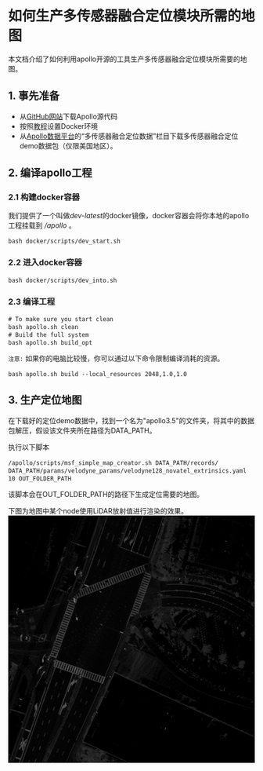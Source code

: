 # 如何生产多传感器融合定位模块所需的地图

本文档介绍了如何利用apollo开源的工具生产多传感器融合定位模块所需要的地图。

## 1. 事先准备
 - 从[GitHub网站](https://github.com/ApolloAuto/apollo)下载Apollo源代码
 - 按照[教程](https://github.com/ApolloAuto/apollo/blob/master/README_cn.md)设置Docker环境
 - 从[Apollo数据平台](http://data.apollo.auto/?name=sensor%20data&data_key=multisensor&data_type=1&locale=en-us&lang=en)的“多传感器融合定位数据”栏目下载多传感器融合定位demo数据包（仅限美国地区）。

## 2. 编译apollo工程

### 2.1 构建docker容器
我们提供了一个叫做*dev-latest*的docker镜像，docker容器会将你本地的apollo工程挂载到 */apollo* 。
```
bash docker/scripts/dev_start.sh
```
### 2.2 进入docker容器
```
bash docker/scripts/dev_into.sh
```
### 2.3 编译工程
```
# To make sure you start clean
bash apollo.sh clean
# Build the full system
bash apollo.sh build_opt
```

`注意:` 如果你的电脑比较慢，你可以通过以下命令限制编译消耗的资源。

```
bash apollo.sh build --local_resources 2048,1.0,1.0
```

## 3. 生产定位地图

在下载好的定位demo数据中，找到一个名为"apollo3.5"的文件夹，将其中的数据包解压，假设该文件夹所在路径为DATA_PATH。

执行以下脚本
```
/apollo/scripts/msf_simple_map_creator.sh DATA_PATH/records/ DATA_PATH/params/velodyne_params/velodyne128_novatel_extrinsics.yaml 10 OUT_FOLDER_PATH
```
该脚本会在OUT_FOLDER_PATH的路径下生成定位需要的地图。

下图为地图中某个node使用LiDAR放射值进行渲染的效果。
![1](images/msf_localization/map_node_image.png)
